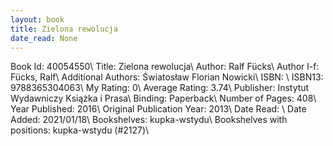 ```yaml
---
layout: book
title: Zielona rewolucja
date_read: None
---
```


Book Id: 40054550\ 
Title: Zielona rewolucja\ 
Author: Ralf Fücks\ 
Author l-f: Fücks, Ralf\ 
Additional Authors: Światosław Florian Nowicki\ 
ISBN: \ 
ISBN13: 9788365304063\ 
My Rating: 0\ 
Average Rating: 3.74\ 
Publisher: Instytut Wydawniczy Książka i Prasa\ 
Binding: Paperback\ 
Number of Pages: 408\ 
Year Published: 2016\ 
Original Publication Year: 2013\ 
Date Read: \ 
Date Added: 2021/01/18\ 
Bookshelves: kupka-wstydu\ 
Bookshelves with positions: kupka-wstydu (#2127)\ 

